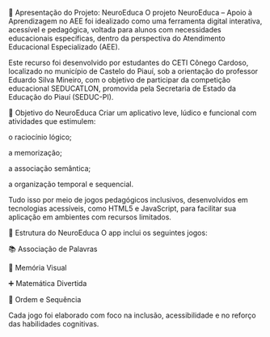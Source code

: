 📘 Apresentação do Projeto: NeuroEduca
O projeto NeuroEduca – Apoio à Aprendizagem no AEE foi idealizado como uma ferramenta digital interativa, acessível e pedagógica, voltada para alunos com necessidades educacionais específicas, dentro da perspectiva do Atendimento Educacional Especializado (AEE).

Este recurso foi desenvolvido por estudantes do CETI Cônego Cardoso, localizado no município de Castelo do Piauí, sob a orientação do professor Eduardo Silva Mineiro, com o objetivo de participar da competição educacional SEDUCATLON, promovida pela Secretaria de Estado da Educação do Piauí (SEDUC-PI).

🎯 Objetivo do NeuroEduca
Criar um aplicativo leve, lúdico e funcional com atividades que estimulem:

o raciocínio lógico;

a memorização;

a associação semântica;

a organização temporal e sequencial.

Tudo isso por meio de jogos pedagógicos inclusivos, desenvolvidos em tecnologias acessíveis, como HTML5 e JavaScript, para facilitar sua aplicação em ambientes com recursos limitados.

🧩 Estrutura do NeuroEduca
O app inclui os seguintes jogos:

📚 Associação de Palavras

🧠 Memória Visual

➕ Matemática Divertida

🔢 Ordem e Sequência

Cada jogo foi elaborado com foco na inclusão, acessibilidade e no reforço das habilidades cognitivas.
